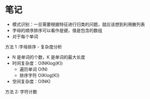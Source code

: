 # 笔记

* 模式识别：一旦需要根据特征进行归类的问题，就应该想到利用散列表
* 字母的顺序排序可以看作是键，值是包含的数组
* 对于每个单词

方法 1 :字母排序 - 复杂度分析

* N 是单词的个数，K 是单词的最大长度
* 时间复杂度：O(NKlog(K))
  * 遍历单词 O(N)
  * 排序字符 O(Klog(K))
* 空间复杂度：O(NK)

方法 2: 字符计数
